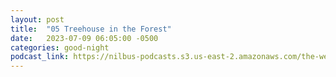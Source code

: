 ```yaml
---
layout: post
title:  "05 Treehouse in the Forest"
date:   2023-07-09 06:05:00 -0500
categories: good-night
podcast_link: https://nilbus-podcasts.s3.us-east-2.amazonaws.com/the-well-trained-mind/Good%20Night/05%20Treehouse%20in%20the%20Forest.mp3
---
```

